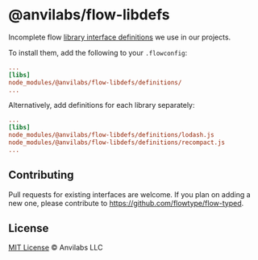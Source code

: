 # @anvilabs/flow-libdefs

Incomplete flow [library interface definitions](https://flow.org/en/docs/libdefs/) we use in our projects.

To install them, add the following to your `.flowconfig`:

```ini
...
[libs]
node_modules/@anvilabs/flow-libdefs/definitions/
...
```

Alternatively, add definitions for each library separately:

```ini
...
[libs]
node_modules/@anvilabs/flow-libdefs/definitions/lodash.js
node_modules/@anvilabs/flow-libdefs/definitions/recompact.js
...
```

## Contributing

Pull requests for existing interfaces are welcome. If you plan on adding a new one, please contribute to https://github.com/flowtype/flow-typed.

## License

[MIT License](./LICENSE) © Anvilabs LLC
